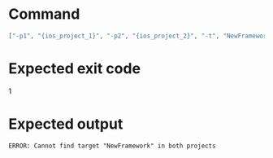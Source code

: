 # Command
```json
["-p1", "{ios_project_1}", "-p2", "{ios_project_2}", "-t", "NewFramework", "-f", "console"]
```

# Expected exit code
1

# Expected output
```
ERROR: Cannot find target "NewFramework" in both projects

```

